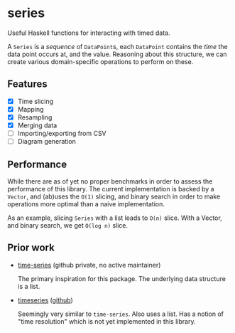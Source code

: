 # series

Useful Haskell functions for interacting with timed data.

A `Series` is a _sequence_ of `DataPoint`s, each `DataPoint` contains the _time_ the data point occurs at, and the value. Reasoning about this structure, we can create various domain-specific operations to perform on these.

## Features

- [x] Time slicing
- [x] Mapping
- [x] Resampling
- [x] Merging data
- [ ] Importing/exporting from CSV
- [ ] Diagram generation

## Performance

While there are as of yet no proper benchmarks in order to assess the performance of this library. The current implementation is backed by a `Vector`, and (ab)uses the `O(1)` slicing, and binary search in order to make operations more optimal than a naive implementation.

As an example, slicing `Series` with a list leads to `O(n)` slice. With a Vector, and binary search, we get `O(log n)` slice.

## Prior work

- [time-series](https://hackage.haskell.org/package/time-series) (github private, no active maintainer)

  The primary inspiration for this package. The underlying data structure is a list.
 
- [timeseries](https://hackage.haskell.org/package/timeseries) ([github](https://github.com/klangner/timeseries))

  Seemingly very similar to `time-series`. Also uses a list. Has a notion of "time resolution" which is not yet implemented in this library.
